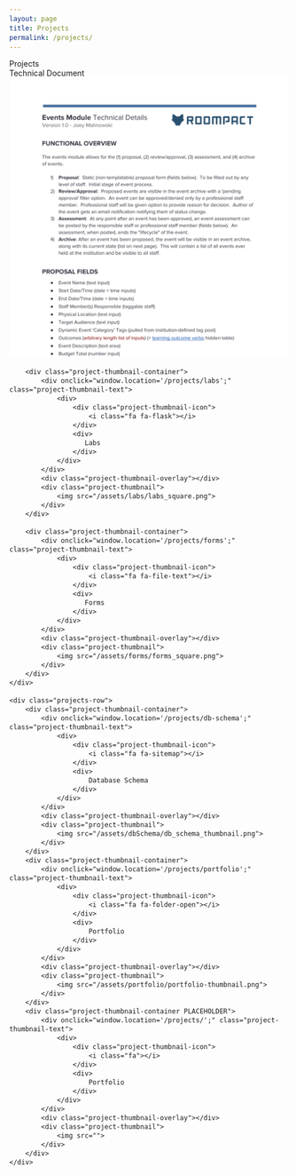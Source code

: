 ```yaml
---
layout: page
title: Projects
permalink: /projects/
---
```

<!--
    To add Project thumbnails:
    1. Screenshot as png
    3. Crop using GIMP (Image->Autocrop)
    5. Upload png to assets directory 
-->

<div class="header-row">
        <span class="header-text"> Projects </span>
</div>
<div class="projects">
    <div class="projects-row">
        <div class="project-thumbnail-container">
            <div onclick="window.location='/projects/tech-doc';" class="project-thumbnail-text">
                <div>
                    <div class="project-thumbnail-icon">
                        <i class="fa fa-file-text-o"></i>
                    </div>
                    <div>
                        Technical Document
                    </div>
                </div>
            </div>
            <div class="project-thumbnail-overlay"></div>
            <div class="project-thumbnail">
                <img src="/assets/techDoc/techDocImageThumb.jpg">
            </div>
        </div>


        <div class="project-thumbnail-container">
            <div onclick="window.location='/projects/labs';" class="project-thumbnail-text">
                <div>
                    <div class="project-thumbnail-icon">
                        <i class="fa fa-flask"></i>
                    </div>
                    <div>
                       Labs 
                    </div>
                </div>
            </div>
            <div class="project-thumbnail-overlay"></div>
            <div class="project-thumbnail">
                <img src="/assets/labs/labs_square.png">
            </div>
        </div>

        <div class="project-thumbnail-container">
            <div onclick="window.location='/projects/forms';" class="project-thumbnail-text">
                <div>
                    <div class="project-thumbnail-icon">
                        <i class="fa fa-file-text"></i>
                    </div>
                    <div>
                       Forms 
                    </div>
                </div>
            </div>
            <div class="project-thumbnail-overlay"></div>
            <div class="project-thumbnail">
                <img src="/assets/forms/forms_square.png">
            </div>
        </div>
    </div>

    <div class="projects-row">
        <div class="project-thumbnail-container">
            <div onclick="window.location='/projects/db-schema';" class="project-thumbnail-text">
                <div>
                    <div class="project-thumbnail-icon">
                        <i class="fa fa-sitemap"></i>
                    </div>
                    <div>
                        Database Schema
                    </div>
                </div>
            </div>
            <div class="project-thumbnail-overlay"></div>
            <div class="project-thumbnail">
                <img src="/assets/dbSchema/db_schema_thumbnail.png">
            </div>
        </div>
        <div class="project-thumbnail-container">
            <div onclick="window.location='/projects/portfolio';" class="project-thumbnail-text">
                <div>
                    <div class="project-thumbnail-icon">
                        <i class="fa fa-folder-open"></i>
                    </div>
                    <div>
                        Portfolio 
                    </div>
                </div>
            </div>
            <div class="project-thumbnail-overlay"></div>
            <div class="project-thumbnail">
                <img src="/assets/portfolio/portfolio-thumbnail.png">
            </div>
        </div>
        <div class="project-thumbnail-container PLACEHOLDER">
            <div onclick="window.location='/projects/';" class="project-thumbnail-text">
                <div>
                    <div class="project-thumbnail-icon">
                        <i class="fa"></i>
                    </div>
                    <div>
                        Portfolio 
                    </div>
                </div>
            </div>
            <div class="project-thumbnail-overlay"></div>
            <div class="project-thumbnail">
                <img src="">
            </div>
        </div>
    </div>
</div>
